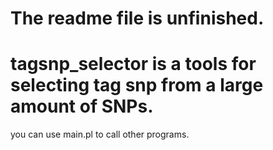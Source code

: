 # The readme file is unfinished.  
# tagsnp_selector is a tools for selecting tag snp from a large amount of SNPs.
you can use main.pl to call other programs.
